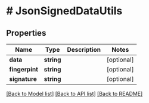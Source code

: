 # # JsonSignedDataUtils

## Properties

Name | Type | Description | Notes
------------ | ------------- | ------------- | -------------
**data** | **string** |  | [optional] 
**fingerpint** | **string** |  | [optional] 
**signature** | **string** |  | [optional] 

[[Back to Model list]](../../README.md#documentation-for-models) [[Back to API list]](../../README.md#documentation-for-api-endpoints) [[Back to README]](../../README.md)



